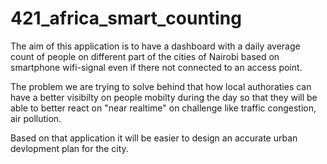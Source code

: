 # 421_africa_smart_counting

The aim of this application is to have a dashboard with a daily average count of  people on different part of the cities of Nairobi 
based on smartphone wifi-signal even if there not connected to an access point.

The problem we are trying to solve behind that how local authoraties can have a better visibilty on people mobilty during the day
so that they will be able to better react on "near realtime" on challenge like traffic congestion, air pollution.

Based on that application it will be easier to design an accurate urban devlopment plan for the city.
